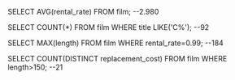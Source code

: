 SELECT AVG(rental_rate) FROM film; --2.980

SELECT COUNT(*) FROM film
WHERE title LIKE('C%'); --92

SELECT MAX(length) FROM film
WHERE rental_rate=0.99; --184

SELECT COUNT(DISTINCT replacement_cost) FROM film
WHERE length>150; --21
